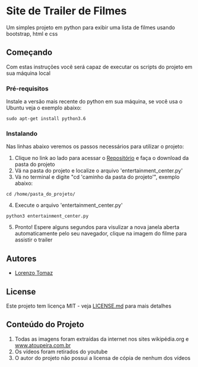 # Site de Trailer de Filmes

Um simples projeto em python para exibir uma lista de filmes usando bootstrap, html e css

## Começando

Com estas instruções você será capaz de executar os scripts do projeto em sua máquina local

### Pré-requisitos


Instale a versão mais recente do python em sua máquina, se você usa o Ubuntu veja o exemplo abaixo:

```
sudo apt-get install python3.6
```

### Instalando

Nas linhas abaixo veremos os passos necessários para utilizar o projeto:

1. Clique no link ao lado para acessar o [Repositório](https://github.com/LorenzoTomaz/ud036_StarterCode) e faça o download da pasta do projeto
2. Vá na pasta do projeto e localize o arquivo 'entertainment_center.py'
3. Vá no terminal e digite "cd 'caminho da pasta do projeto'", exemplo abaixo:

```
cd /home/pasta_do_projeto/
```

4. Execute o arquivo 'entertainment_center.py'

```
python3 entertainment_center.py
```

5. Pronto! Espere alguns segundos para visulizar a nova janela aberta automaticamente pelo seu navegador, clique na imagem do filme para assistir o trailer

## Autores

* [Lorenzo Tomaz](https://github.com/LorenzoTomaz)

## License

Este projeto tem licença MIT - veja [LICENSE.md](LICENSE.md) para mais detalhes

## Conteúdo do Projeto

1. Todas as imagens foram extraídas da internet nos sites wikipédia.org e www.atoupeira.com.br
2. Os vídeos foram retirados do youtube
3. O autor do projeto não possui a licensa de cópia de nenhum dos vídeos
